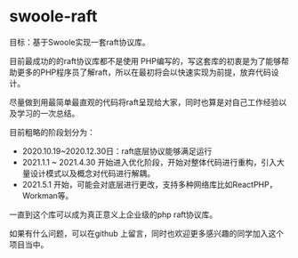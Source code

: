 # swoole-raft

目标：基于Swoole实现一套raft协议库。

目前最成功的的raft协议库都不是使用 PHP编写的，写这套库的初衷是为了能够帮助更多的PHP程序员了解raft，所以在最初将会以快速实现为前提，放弃代码设计。

尽量做到用最简单最直观的代码将raft呈现给大家，同时也算是对自己工作经验以及学习的一次总结。

目前粗略的阶段划分为：

- 2020.10.19~2020.12.30日：raft底层协议能够满足运行
- 2021.1.1 ~ 2021.4.30 开始进入优化阶段，开始对整体代码进行重构，引入大量设计模式以及概念对代码进行解耦。
- 2021.5.1 开始，可能会对底层进行更改，支持多种网络库比如ReactPHP，Workman等。

一直到这个库可以成为真正意义上企业级的php raft协议库。

如果有什么问题，可以在github 上留言，同时也欢迎更多感兴趣的同学加入这个项目当中。